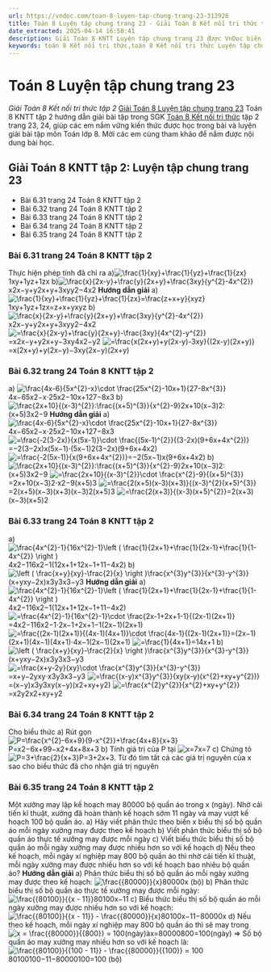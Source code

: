 ```yaml
---
url: https://vndoc.com/toan-8-luyen-tap-chung-trang-23-313928
title: Toán 8 Luyện tập chung trang 23 - Giải Toán 8 Kết nối tri thức tập 2 - VnDoc.com
date_extracted: 2025-04-14 16:50:41
description: Giải Toán 8 KNTT Luyện tập chung trang 23 được VnDoc biên soạn lời giải nhằm giúp các em nắm được nội dung được học trong bài, luyện giải Toán 8 hiệu quả.
keywords: toán 8 Kết nối tri thức,toán 8 Kết nối tri thức Luyện tập chung trang 23,toán lớp 8 Kết nối tri thức,giải toán 8 Kết nối tri thức,giải sgk toán 8 Kết nối tri thức,sgk toán 8 Kết nối tri thức,toán 8 Luyện tập chung trang 23,giải toán 8 ctst,giải toán 8 Luyện tập chung trang 23,giải toán 8 kntt,toán 8 kntt,giải toán 8 kntt Luyện tập chung trang 23
---
```


# Toán 8 Luyện tập chung trang 23
 _Giải Toán 8 Kết nối tri thức tập 2_
[Giải Toán 8 Luyện tập chung trang 23](<https://vndoc.com/toan-8-luyen-tap-chung-trang-13-313920>) Toán 8 KNTT tập 2 hướng dẫn giải bài tập trong SGK [Toán 8 Kết nối tri thức](<https://vndoc.com/toan-8-ket-noi-tri-thuc>) tập 2 trang 23, 24, giúp các em nắm vững kiến thức được học trong bài và luyện giải bài tập môn Toán lớp 8. Mời các em cùng tham khảo để nắm được nội dung bài học.
## Giải Toán 8 KNTT tập 2: Luyện tập chung trang 23
  * Bài 6.31 trang 24 Toán 8 KNTT tập 2
  * Bài 6.32 trang 24 Toán 8 KNTT tập 2
  * Bài 6.33 trang 24 Toán 8 KNTT tập 2
  * Bài 6.34 trang 24 Toán 8 KNTT tập 2
  * Bài 6.35 trang 24 Toán 8 KNTT tập 2

### Bài 6.31 trang 24 Toán 8 KNTT tập 2
Thực hiện phép tính đã chỉ ra
a\)![\\frac{1}{xy}+\\frac{1}{yz}+\\frac{1}{zx}](https://i.vdoc.vn/data/image/blank.png)1xy+1yz+1zx
b\)![\\frac{x}{2x-y}+\\frac{y}{2x+y}+\\frac{3xy}{y^{2}-4x^{2}}](https://i.vdoc.vn/data/image/blank.png)x2x−y+y2x+y+3xyy2−4x2
**Hướng dẫn giải**
a\) ![\\frac{1}{xy}+\\frac{1}{yz}+\\frac{1}{zx}=\\frac{z+x+y}{xyz}](https://i.vdoc.vn/data/image/blank.png)1xy+1yz+1zx=z+x+yxyz
b\) ![\\frac{x}{2x-y}+\\frac{y}{2x+y}+\\frac{3xy}{y^{2}-4x^{2}}](https://i.vdoc.vn/data/image/blank.png)x2x−y+y2x+y+3xyy2−4x2
![=\\frac{x}{2x-y}+\\frac{y}{2x+y}-\\frac{3xy}{4x^{2}-y^{2}}](https://i.vdoc.vn/data/image/blank.png)=x2x−y+y2x+y−3xy4x2−y2
![=\\frac{x\(2x+y\)+y\(2x-y\)-3xy}{\(2x-y\)\(2x+y\)}](https://i.vdoc.vn/data/image/blank.png)=x\(2x+y\)+y\(2x−y\)−3xy\(2x−y\)\(2x+y\)
### Bài 6.32 trang 24 Toán 8 KNTT tập 2
a\) ![\\frac{4x-6}{5x^{2}-x}\\cdot \\frac{25x^{2}-10x+1}{27-8x^{3}}](https://i.vdoc.vn/data/image/blank.png)4x−65x2−x⋅25x2−10x+127−8x3
b\)![\\frac{2x+10}{\(x-3\)^{2}}:\\frac{\(x+5\)^{3}}{x^{2}-9}](https://i.vdoc.vn/data/image/blank.png)2x+10\(x−3\)2:\(x+5\)3x2−9
**Hướng dẫn giải**
a\) ![\\frac{4x-6}{5x^{2}-x}\\cdot \\frac{25x^{2}-10x+1}{27-8x^{3}}](https://i.vdoc.vn/data/image/blank.png)4x−65x2−x⋅25x2−10x+127−8x3
![=\\frac{-2\(3-2x\)}{x\(5x-1\)}\\cdot \\frac{\(5x-1\)^{2}}{\(3-2x\)\(9+6x+4x^{2}\)}](https://i.vdoc.vn/data/image/blank.png)=−2\(3−2x\)x\(5x−1\)⋅\(5x−1\)2\(3−2x\)\(9+6x+4x2\)
![=\\frac{-2\(5x-1\)}{x\(9+6x+4x^{2}\)}](https://i.vdoc.vn/data/image/blank.png)=−2\(5x−1\)x\(9+6x+4x2\)
b\)![\\frac{2x+10}{\(x-3\)^{2}}:\\frac{\(x+5\)^{3}}{x^{2}-9}](https://i.vdoc.vn/data/image/blank.png)2x+10\(x−3\)2:\(x+5\)3x2−9
![=\\frac{2x+10}{\(x-3\)^{2}}\\cdot \\frac{x^{2}-9}{\(x+5\)^{3}}](https://i.vdoc.vn/data/image/blank.png)=2x+10\(x−3\)2⋅x2−9\(x+5\)3
![=\\frac{2\(x+5\)\(x-3\)\(x+3\)}{\(x-3\)^{2}\(x+5\)^{3}}](https://i.vdoc.vn/data/image/blank.png)=2\(x+5\)\(x−3\)\(x+3\)\(x−3\)2\(x+5\)3
![=\\frac{2\(x+3\)}{\(x-3\)\(x+5\)^{2}}](https://i.vdoc.vn/data/image/blank.png)=2\(x+3\)\(x−3\)\(x+5\)2
### Bài 6.33 trang 24 Toán 8 KNTT tập 2
a\)![\\frac{4x^{2}-1}{16x^{2}-1}\\left \( \\frac{1}{2x+1}+\\frac{1}{2x-1}+\\frac{1}{1-4x^{2}} \\right \)](https://i.vdoc.vn/data/image/blank.png)4x2−116x2−1\(12x+1+12x−1+11−4x2\)
b\) ![\\left \( \\frac{x+y}{xy}-\\frac{2}{x} \\right \)\\frac{x^{3}y^{3}}{x^{3}-y^{3}}](https://i.vdoc.vn/data/image/blank.png)\(x+yxy−2x\)x3y3x3−y3
**Hướng dẫn giải**
a\)![\\frac{4x^{2}-1}{16x^{2}-1}\\left \( \\frac{1}{2x+1}+\\frac{1}{2x-1}+\\frac{1}{1-4x^{2}} \\right \)](https://i.vdoc.vn/data/image/blank.png)4x2−116x2−1\(12x+1+12x−1+11−4x2\)
![=\\frac{4x^{2}-1}{16x^{2}-1}\\cdot \\frac{2x-1+2x+1-1}{\(2x-1\)\(2x+1\)}](https://i.vdoc.vn/data/image/blank.png)=4x2−116x2−1⋅2x−1+2x+1−1\(2x−1\)\(2x+1\)
![=\\frac{\(2x-1\)\(2x+1\)}{\(4x-1\)\(4x+1\)}\\cdot \\frac{4x-1}{\(2x-1\)\(2x+1\)}](https://i.vdoc.vn/data/image/blank.png)=\(2x−1\)\(2x+1\)\(4x−1\)\(4x+1\)⋅4x−1\(2x−1\)\(2x+1\)
![=\\frac{1}{4x+1}](https://i.vdoc.vn/data/image/blank.png)=14x+1
b\) ![\\left \( \\frac{x+y}{xy}-\\frac{2}{x} \\right \)\\frac{x^{3}y^{3}}{x^{3}-y^{3}}](https://i.vdoc.vn/data/image/blank.png)\(x+yxy−2x\)x3y3x3−y3
![=\\frac{x+y-2y}{xy}\\cdot \\frac{x^{3}y^{3}}{x^{3}-y^{3}}](https://i.vdoc.vn/data/image/blank.png)=x+y−2yxy⋅x3y3x3−y3
![=\\frac{\(x-y\)x^{3}y^{3}}{xy\(x-y\)\(x^{2}+xy+y^{2}\)}](https://i.vdoc.vn/data/image/blank.png)=\(x−y\)x3y3xy\(x−y\)\(x2+xy+y2\)
![=\\frac{x^{2}y^{2}}{x^{2}+xy+y^{2}}](https://i.vdoc.vn/data/image/blank.png)=x2y2x2+xy+y2
### Bài 6.34 trang 24 Toán 8 KNTT tập 2
Cho biểu thức
a\) Rút gọn ![P=\\frac{x^{2}-6x+9}{9-x^{2}}+\\frac{4x+8}{x+3}](https://i.vdoc.vn/data/image/blank.png)P=x2−6x+99−x2+4x+8x+3
b\) Tính giá trị của P tại ![x=7](https://i.vdoc.vn/data/image/blank.png)x=7
c\) Chứng tỏ ![P=3+\\frac{2}{x+3}](https://i.vdoc.vn/data/image/blank.png)P=3+2x+3. Từ đó tìm tất cả các giá trị nguyên của x sao cho biểu thức đã cho nhận giá trị nguyên
### Bài 6.35 trang 24 Toán 8 KNTT tập 2
Một xưởng may lập kế hoạch may 80000 bộ quần áo trong x \(ngày\). Nhờ cải tiến kĩ thuật, xưởng đã hoàn thành kế hoạch sớm 11 ngày và may vượt kế hoạch 100 bộ quần áo.
a\) Hãy viết phân thức theo biến x biểu thị số bộ quần áo mỗi ngày xưởng may được theo kế hoạch
b\) Viết phân thức biểu thị số bộ quần áo thực tế xưởng may được mỗi ngày
c\) Viết biểu thức biểu thị số bộ quần áo mỗi ngày xưởng may được nhiều hơn so với kế hoạch
d\) Nếu theo kế hoạch, mỗi ngày xí nghiệp may 800 bộ quần áo thì nhờ cải tiến kĩ thuật, mỗi ngày xưởng may được nhiều hơn so với kế hoạch bao nhiêu bộ quần áo?
**Hướng dẫn giải**
a\) Phân thức biểu thị số bộ quần áo mỗi ngày xưởng may được theo kế hoạch: ![\\frac{{80000}}{x}](https://i.vdoc.vn/data/image/blank.png)80000x \(bộ\)
b\) Phân thức biểu thị số bộ quần áo thực tế xưởng may được mỗi ngày: ![\\frac{{80100}}{{x - 11}}](https://i.vdoc.vn/data/image/blank.png)80100x−11
c\) Biểu thức biểu thị số bộ quần áo mỗi ngày xưởng may được nhiều hơn so với kế hoạch: ![\\frac{{80100}}{{x - 11}} - \\frac{{80000}}{x}](https://i.vdoc.vn/data/image/blank.png)80100x−11−80000x
d\) Nếu theo kế hoạch, mỗi ngày xí nghiệp may 800 bộ quần áo thì sẽ may trong ![x = \\frac{{80000}}{{800}} = 100\(ngày\)](https://i.vdoc.vn/data/image/blank.png)àx=80000800=100\(ngày\)
=> Số bộ quần áo may xưởng may nhiều hơn so với kế hoạch là: ![\\frac{{80100}}{{100 - 11}} - \\frac{{80000}}{{100}} = 100](https://i.vdoc.vn/data/image/blank.png)80100100−11−80000100=100 \(bộ\)
